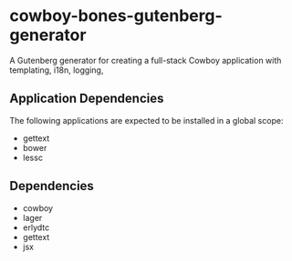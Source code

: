 cowboy-bones-gutenberg-generator
================================

A Gutenberg generator for creating a full-stack Cowboy application with templating,
i18n, logging,

Application Dependencies
------------------------
The following applications are expected to be installed in a global scope:

- gettext
- bower
- lessc

Dependencies
------------
- cowboy
- lager
- erlydtc
- gettext
- jsx
